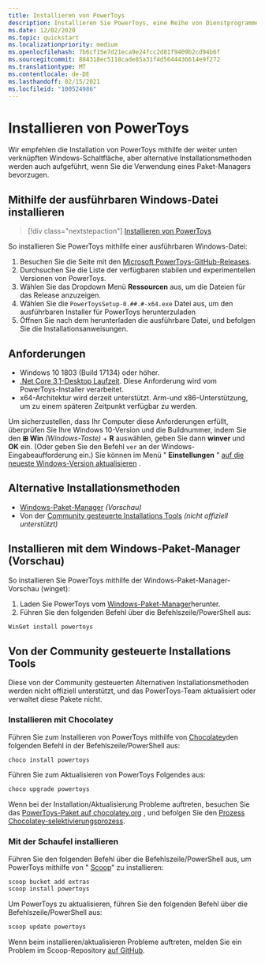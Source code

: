 ```yaml
---
title: Installieren von PowerToys
description: Installieren Sie PowerToys, eine Reihe von Dienstprogrammen für die Anpassung von Windows 10, mithilfe einer ausführbaren Datei oder eines Paket-Managers (winget, Chocolatey, Scoop).
ms.date: 12/02/2020
ms.topic: quickstart
ms.localizationpriority: medium
ms.openlocfilehash: 7b6cf15e7d21eca9e24fcc2d81f9409b2cd94b6f
ms.sourcegitcommit: 884318ec5118cade85a31f4d5644436614e9f272
ms.translationtype: MT
ms.contentlocale: de-DE
ms.lasthandoff: 02/15/2021
ms.locfileid: "100524986"
---
```

# <a name="install-powertoys"></a>Installieren von PowerToys

Wir empfehlen die Installation von PowerToys mithilfe der weiter unten verknüpften Windows-Schaltfläche, aber alternative Installationsmethoden werden auch aufgeführt, wenn Sie die Verwendung eines Paket-Managers bevorzugen.

## <a name="install-with-windows-executable-file"></a>Mithilfe der ausführbaren Windows-Datei installieren

> [!div class="nextstepaction"]
> [Installieren von PowerToys](https://aka.ms/installpowertoys)

So installieren Sie PowerToys mithilfe einer ausführbaren Windows-Datei:

1. Besuchen Sie die Seite mit den [Microsoft PowerToys-GitHub-Releases](https://github.com/microsoft/PowerToys/releases/).
2. Durchsuchen Sie die Liste der verfügbaren stabilen und experimentellen Versionen von PowerToys.
3. Wählen Sie das Dropdown Menü **Ressourcen** aus, um die Dateien für das Release anzuzeigen.
4. Wählen Sie die `PowerToysSetup-0.##.#-x64.exe` Datei aus, um den ausführbaren Installer für PowerToys herunterzuladen
5. Öffnen Sie nach dem herunterladen die ausführbare Datei, und befolgen Sie die Installationsanweisungen.

## <a name="requirements"></a>Anforderungen

- Windows 10 1803 (Build 17134) oder höher.
- [.Net Core 3,1-Desktop Laufzeit](https://dotnet.microsoft.com/download/dotnet-core/thank-you/runtime-desktop-3.1.4-windows-x64-installer). Diese Anforderung wird vom PowerToys-Installer verarbeitet.
- x64-Architektur wird derzeit unterstützt. Arm-und x86-Unterstützung, um zu einem späteren Zeitpunkt verfügbar zu werden.

Um sicherzustellen, dass Ihr Computer diese Anforderungen erfüllt, überprüfen Sie Ihre Windows 10-Version und die Buildnummer, indem Sie den **⊞ Win** *(Windows-Taste)*  +  **R** auswählen, geben Sie dann **winver** und **OK** ein. (Oder geben Sie den Befehl `ver` an der Windows-Eingabeaufforderung ein.) Sie können im Menü " **Einstellungen** " [auf die neueste Windows-Version aktualisieren](ms-settings:windowsupdate) .

## <a name="alternative-install-methods"></a>Alternative Installationsmethoden

<!--  - **[Windows executable .exe file](#install-with-windows-executable-file)** *(Recommended)* -->
- [Windows-Paket-Manager](#install-with-windows-package-manager-preview) *(Vorschau)*
- Von der [Community gesteuerte Installations Tools](#community-driven-install-tools) *(nicht offiziell unterstützt)*

## <a name="install-with-windows-package-manager-preview"></a>Installieren mit dem Windows-Paket-Manager (Vorschau)

So installieren Sie PowerToys mithilfe der Windows-Paket-Manager-Vorschau (winget):

1. Laden Sie PowerToys vom [Windows-Paket-Manager](https://github.com/microsoft/winget-cli/releases)herunter.
2. Führen Sie den folgenden Befehl über die Befehlszeile/PowerShell aus:

```powershell
WinGet install powertoys
```

## <a name="community-driven-install-tools"></a>Von der Community gesteuerte Installations Tools

Diese von der Community gesteuerten Alternativen Installationsmethoden werden nicht offiziell unterstützt, und das PowerToys-Team aktualisiert oder verwaltet diese Pakete nicht.

### <a name="install-with-chocolatey"></a>Installieren mit Chocolatey

Führen Sie zum Installieren von PowerToys mithilfe von [Chocolatey](https://chocolatey.org/)den folgenden Befehl in der Befehlszeile/PowerShell aus:

```powershell
choco install powertoys
```

Führen Sie zum Aktualisieren von PowerToys Folgendes aus:

```powershell
choco upgrade powertoys
```

Wenn bei der Installation/Aktualisierung Probleme auftreten, besuchen Sie das [PowerToys-Paket auf chocolatey.org](https://chocolatey.org/packages/powertoys) , und befolgen Sie den [Prozess Chocolatey-selektivierungsprozess](https://chocolatey.org/docs/package-triage-process).

### <a name="install-with-scoop"></a>Mit der Schaufel installieren

Führen Sie den folgenden Befehl über die Befehlszeile/PowerShell aus, um PowerToys mithilfe von " [Scoop](https://scoop.sh/)" zu installieren:

```powershell
scoop bucket add extras
scoop install powertoys
```

Um PowerToys zu aktualisieren, führen Sie den folgenden Befehl über die Befehlszeile/PowerShell aus:

```powershell
scoop update powertoys
```

Wenn beim installieren/aktualisieren Probleme auftreten, melden Sie ein Problem im Scoop-Repository [auf GitHub](https://github.com/lukesampson/scoop/issues).
